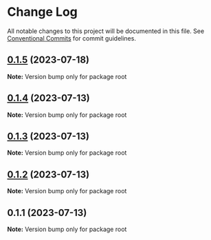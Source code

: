 # Change Log

All notable changes to this project will be documented in this file.
See [Conventional Commits](https://conventionalcommits.org) for commit guidelines.

## [0.1.5](https://github.com/ionic-team/CapacitorWatch/compare/0.1.4...0.1.5) (2023-07-18)

**Note:** Version bump only for package root





## [0.1.4](https://github.com/ionic-team/CapacitorWatch/compare/0.1.3...0.1.4) (2023-07-13)

**Note:** Version bump only for package root





## [0.1.3](https://github.com/ionic-team/CapacitorWatch/compare/0.1.2...0.1.3) (2023-07-13)

**Note:** Version bump only for package root





## [0.1.2](https://github.com/ionic-team/CapacitorWatch/compare/0.1.1...0.1.2) (2023-07-13)

**Note:** Version bump only for package root





## 0.1.1 (2023-07-13)

**Note:** Version bump only for package root
